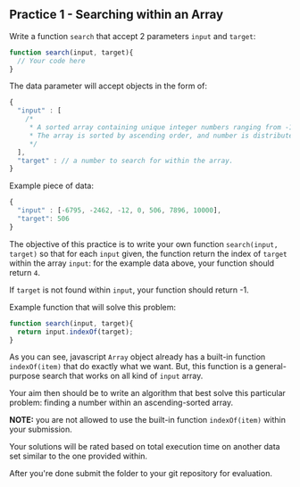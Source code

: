 ## Practice 1 - Searching within an Array

Write a function `search` that accept 2 parameters `input` and `target`:

```javascript
function search(input, target){
  // Your code here
}
```

The data parameter will accept objects in the form of:

```javascript
{
  "input" : [
    /*
     * A sorted array containing unique integer numbers ranging from -10000 to 10000.
     * The array is sorted by ascending order, and number is distributed uniformly.
     */
  ],
  "target" : // a number to search for within the array.
}
```

Example piece of data:

```javascript
{
  "input" : [-6795, -2462, -12, 0, 506, 7896, 10000],
  "target": 506
}
```

The objective of this practice is to write your own function `search(input, target)` so that for each `input` given, the function return the index of `target` within the array `input`: for the example data above, your function should return `4`.

If `target` is not found within `input`, your function should return -1.

Example function that will solve this problem:

```javascript
function search(input, target){
  return input.indexOf(target);
}
```

As you can see, javascript `Array` object already has a built-in function `indexOf(item)` that do exactly what we want. But, this function is a general-purpose search that works on all kind of `input` array.

Your aim then should be to write an algorithm that best solve this particular problem: finding a number within an ascending-sorted array.

**NOTE:** you are not allowed to use the built-in function `indexOf(item)` within your submission.

Your solutions will be rated based on total execution time on another data set similar to the one provided within.

After you're done submit the folder to your git repository for evaluation.
